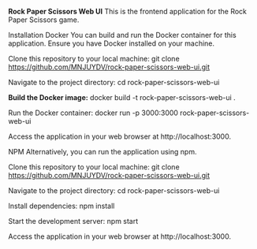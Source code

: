 **Rock Paper Scissors Web UI**
This is the frontend application for the Rock Paper Scissors game.

Installation
Docker
You can build and run the Docker container for this application. Ensure you have Docker installed on your machine.

Clone this repository to your local machine:
git clone https://github.com/MNJUYDV/rock-paper-scissors-web-ui.git

Navigate to the project directory:
cd rock-paper-scissors-web-ui

**Build the Docker image:**
docker build -t rock-paper-scissors-web-ui .

Run the Docker container:
docker run -p 3000:3000 rock-paper-scissors-web-ui

Access the application in your web browser at http://localhost:3000.

NPM
Alternatively, you can run the application using npm.

Clone this repository to your local machine:
git clone https://github.com/MNJUYDV/rock-paper-scissors-web-ui.git

Navigate to the project directory:
cd rock-paper-scissors-web-ui

Install dependencies:
npm install

Start the development server:
npm start

Access the application in your web browser at http://localhost:3000.